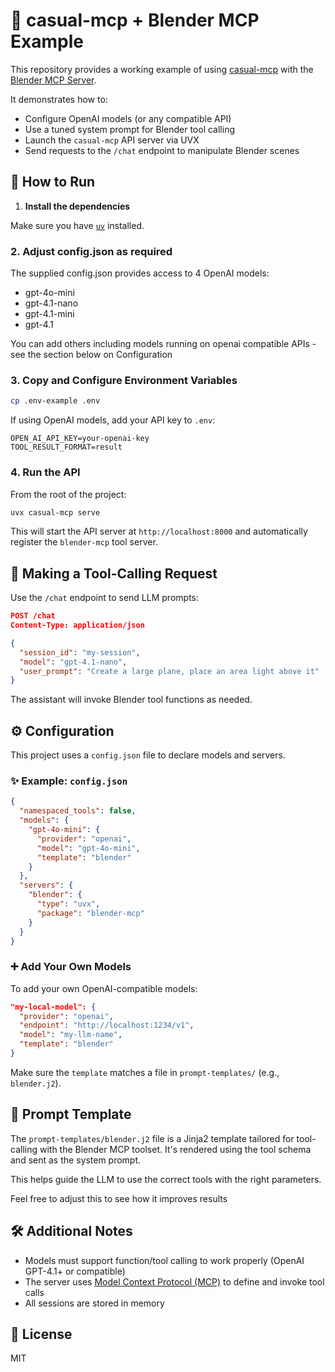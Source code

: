 # 🧪 casual-mcp + Blender MCP Example

This repository provides a working example of using [casual-mcp](https://pypi.org/project/casual-mcp) with the [Blender MCP Server](https://github.com/ahujasid/blender-mcp).

It demonstrates how to:
- Configure OpenAI models (or any compatible API)
- Use a tuned system prompt for Blender tool calling
- Launch the `casual-mcp` API server via UVX
- Send requests to the `/chat` endpoint to manipulate Blender scenes


## 🚀 How to Run

1. **Install the dependencies**

Make sure you have [`uv`](https://github.com/astral-sh/uv) installed.

### 2. Adjust config.json as required

The supplied config.json provides access to 4 OpenAI models:
- gpt-4o-mini
- gpt-4.1-nano
- gpt-4.1-mini
- gpt-4.1

You can add others including models running on openai compatible APIs - see the section below on Configuration


### 3. Copy and Configure Environment Variables

```bash
cp .env-example .env
```

If using OpenAI models, add your API key to `.env`:

```env
OPEN_AI_API_KEY=your-openai-key
TOOL_RESULT_FORMAT=result
```

### 4. Run the API

From the root of the project:

```bash
uvx casual-mcp serve
```

This will start the API server at `http://localhost:8000` and automatically register the `blender-mcp` tool server.


## 🧠 Making a Tool-Calling Request

Use the `/chat` endpoint to send LLM prompts:

```json
POST /chat
Content-Type: application/json

{
  "session_id": "my-session",
  "model": "gpt-4.1-nano",
  "user_prompt": "Create a large plane, place an area light above it"
}
```

The assistant will invoke Blender tool functions as needed.


## ⚙️ Configuration

This project uses a `config.json` file to declare models and servers.

### ✨ Example: `config.json`

```json
{
  "namespaced_tools": false,
  "models": {
    "gpt-4o-mini": {
      "provider": "openai",
      "model": "gpt-4o-mini",
      "template": "blender"
    }
  },
  "servers": {
    "blender": {
      "type": "uvx",
      "package": "blender-mcp"
    }
  }
}
```

### ➕ Add Your Own Models

To add your own OpenAI-compatible models:

```json
"my-local-model": {
  "provider": "openai",
  "endpoint": "http://localhost:1234/v1",
  "model": "my-llm-name",
  "template": "blender"
}
```

Make sure the `template` matches a file in `prompt-templates/` (e.g., `blender.j2`).


## 🧩 Prompt Template

The `prompt-templates/blender.j2` file is a Jinja2 template tailored for tool-calling with the Blender MCP toolset. It's rendered using the tool schema and sent as the system prompt.

This helps guide the LLM to use the correct tools with the right parameters.

Feel free to adjust this to see how it improves results


## 🛠 Additional Notes

- Models must support function/tool calling to work properly (OpenAI GPT-4.1+ or compatible)
- The server uses [Model Context Protocol (MCP)](https://modelcontextprotocol.io) to define and invoke tool calls
- All sessions are stored in memory


## 📄 License

MIT